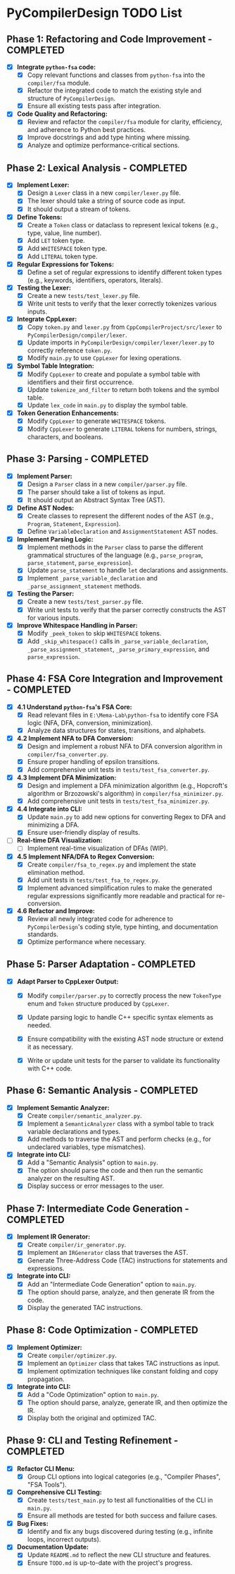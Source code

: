 # PyCompilerDesign TODO List

## Phase 1: Refactoring and Code Improvement - COMPLETED

- [x] **Integrate `python-fsa` code:**
    - [x] Copy relevant functions and classes from `python-fsa` into the `compiler/fsa` module.
    - [x] Refactor the integrated code to match the existing style and structure of `PyCompilerDesign`.
    - [x] Ensure all existing tests pass after integration.
- [x] **Code Quality and Refactoring:**
    - [x] Review and refactor the `compiler/fsa` module for clarity, efficiency, and adherence to Python best practices.
    - [x] Improve docstrings and add type hinting where missing.
    - [x] Analyze and optimize performance-critical sections.

## Phase 2: Lexical Analysis - COMPLETED

- [x] **Implement Lexer:**
    - [x] Design a `Lexer` class in a new `compiler/lexer.py` file.
    - [x] The lexer should take a string of source code as input.
    - [x] It should output a stream of tokens.
- [x] **Define Tokens:**
    - [x] Create a `Token` class or dataclass to represent lexical tokens (e.g., type, value, line number).
    - [x] Add `LET` token type.
    - [x] Add `WHITESPACE` token type.
    - [x] Add `LITERAL` token type.
- [x] **Regular Expressions for Tokens:**
    - [x] Define a set of regular expressions to identify different token types (e.g., keywords, identifiers, operators, literals).
- [x] **Testing the Lexer:**
    - [x] Create a new `tests/test_lexer.py` file.
    - [x] Write unit tests to verify that the lexer correctly tokenizes various inputs.
- [x] **Integrate CppLexer:**
    - [x] Copy `token.py` and `lexer.py` from `CppCompilerProject/src/lexer` to `PyCompilerDesign/compiler/lexer`.
    - [x] Update imports in `PyCompilerDesign/compiler/lexer/lexer.py` to correctly reference `token.py`.
    - [x] Modify `main.py` to use `CppLexer` for lexing operations.
- [x] **Symbol Table Integration:**
    - [x] Modify `CppLexer` to create and populate a symbol table with identifiers and their first occurrence.
    - [x] Update `tokenize_and_filter` to return both tokens and the symbol table.
    - [x] Update `lex_code` in `main.py` to display the symbol table.
- [x] **Token Generation Enhancements:**
    - [x] Modify `CppLexer` to generate `WHITESPACE` tokens.
    - [x] Modify `CppLexer` to generate `LITERAL` tokens for numbers, strings, characters, and booleans.

## Phase 3: Parsing - COMPLETED

- [x] **Implement Parser:**
    - [x] Design a `Parser` class in a new `compiler/parser.py` file.
    - [x] The parser should take a list of tokens as input.
    - [x] It should output an Abstract Syntax Tree (AST).
- [x] **Define AST Nodes:**
    - [x] Create classes to represent the different nodes of the AST (e.g., `Program`, `Statement`, `Expression`).
    - [x] Define `VariableDeclaration` and `AssignmentStatement` AST nodes.
- [x] **Implement Parsing Logic:**
    - [x] Implement methods in the `Parser` class to parse the different grammatical structures of the language (e.g., `parse_program`, `parse_statement`, `parse_expression`).
    - [x] Update `parse_statement` to handle `let` declarations and assignments.
    - [x] Implement `_parse_variable_declaration` and `_parse_assignment_statement` methods.
- [x] **Testing the Parser:**
    - [x] Create a new `tests/test_parser.py` file.
    - [x] Write unit tests to verify that the parser correctly constructs the AST for various inputs.
- [x] **Improve Whitespace Handling in Parser:**
    - [x] Modify `_peek_token` to skip `WHITESPACE` tokens.
    - [x] Add `_skip_whitespace()` calls in `_parse_variable_declaration`, `_parse_assignment_statement`, `_parse_primary_expression`, and `parse_expression`.

## Phase 4: FSA Core Integration and Improvement - COMPLETED

- [x] **4.1 Understand `python-fsa`'s FSA Core:**
    - [x] Read relevant files in `E:\Mema-Lab\python-fsa` to identify core FSA logic (NFA, DFA, conversion, minimization).
    - [x] Analyze data structures for states, transitions, and alphabets.

- [x] **4.2 Implement NFA to DFA Conversion:**
    - [x] Design and implement a robust NFA to DFA conversion algorithm in `compiler/fsa_converter.py`.
    - [x] Ensure proper handling of epsilon transitions.
    - [x] Add comprehensive unit tests in `tests/test_fsa_converter.py`.

- [x] **4.3 Implement DFA Minimization:**
    - [x] Design and implement a DFA minimization algorithm (e.g., Hopcroft's algorithm or Brzozowski's algorithm) in `compiler/fsa_minimizer.py`.
    - [x] Add comprehensive unit tests in `tests/test_fsa_minimizer.py`.

- [x] **4.4 Integrate into CLI:**
    - [x] Update `main.py` to add new options for converting Regex to DFA and minimizing a DFA.
    - [x] Ensure user-friendly display of results.
- [ ] **Real-time DFA Visualization:**
    - [ ] Implement real-time visualization of DFAs (WIP).

- [x] **4.5 Implement NFA/DFA to Regex Conversion:**
    - [x] Create `compiler/fsa_to_regex.py` and implement the state elimination method.
    - [x] Add unit tests in `tests/test_fsa_to_regex.py`.
    - [x] Implement advanced simplification rules to make the generated regular expressions significantly more readable and practical for re-conversion.

- [x] **4.6 Refactor and Improve:**
    - [x] Review all newly integrated code for adherence to `PyCompilerDesign`'s coding style, type hinting, and documentation standards.
    - [x] Optimize performance where necessary.

## Phase 5: Parser Adaptation - COMPLETED

- [x] **Adapt Parser to CppLexer Output:**
    - [x] Modify `compiler/parser.py` to correctly process the new `TokenType` enum and `Token` structure produced by `CppLexer`.
    - [x] Update parsing logic to handle C++ specific syntax elements as needed.
    - [x] Ensure compatibility with the existing AST node structure or extend it as necessary.
    - [x] Write or update unit tests for the parser to validate its functionality with C++ code.


## Phase 6: Semantic Analysis - COMPLETED

- [x] **Implement Semantic Analyzer:**
    - [x] Create `compiler/semantic_analyzer.py`.
    - [x] Implement a `SemanticAnalyzer` class with a symbol table to track variable declarations and types.
    - [x] Add methods to traverse the AST and perform checks (e.g., for undeclared variables, type mismatches).
- [x] **Integrate into CLI:**
    - [x] Add a "Semantic Analysis" option to `main.py`.
    - [x] The option should parse the code and then run the semantic analyzer on the resulting AST.
    - [x] Display success or error messages to the user.

## Phase 7: Intermediate Code Generation - COMPLETED

- [x] **Implement IR Generator:**
    - [x] Create `compiler/ir_generator.py`.
    - [x] Implement an `IRGenerator` class that traverses the AST.
    - [x] Generate Three-Address Code (TAC) instructions for statements and expressions.
- [x] **Integrate into CLI:**
    - [x] Add an "Intermediate Code Generation" option to `main.py`.
    - [x] The option should parse, analyze, and then generate IR from the code.
    - [x] Display the generated TAC instructions.

## Phase 8: Code Optimization - COMPLETED

- [x] **Implement Optimizer:**
    - [x] Create `compiler/optimizer.py`.
    - [x] Implement an `Optimizer` class that takes TAC instructions as input.
    - [x] Implement optimization techniques like constant folding and copy propagation.
- [x] **Integrate into CLI:**
    - [x] Add a "Code Optimization" option to `main.py`.
    - [x] The option should parse, analyze, generate IR, and then optimize the IR.
    - [x] Display both the original and optimized TAC.

## Phase 9: CLI and Testing Refinement - COMPLETED

- [x] **Refactor CLI Menu:**
    - [x] Group CLI options into logical categories (e.g., "Compiler Phases", "FSA Tools").
- [x] **Comprehensive CLI Testing:**
    - [x] Create `tests/test_main.py` to test all functionalities of the CLI in `main.py`.
    - [x] Ensure all methods are tested for both success and failure cases.
- [x] **Bug Fixes:**
    - [x] Identify and fix any bugs discovered during testing (e.g., infinite loops, incorrect outputs).
- [x] **Documentation Update:**
    - [x] Update `README.md` to reflect the new CLI structure and features.
    - [x] Ensure `TODO.md` is up-to-date with the project's progress.